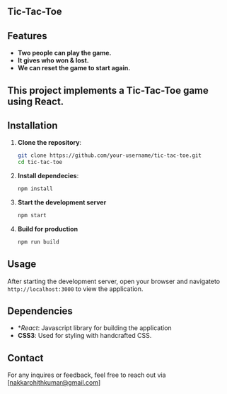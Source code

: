 ## Tic-Tac-Toe

## Features
- **Two people can play the game.**
- **It gives who won & lost.**
- **We can reset the game to start again.**

## This project implements a Tic-Tac-Toe game using React.

## Installation
1. **Clone the repository**:
    ```sh
    git clone https://github.com/your-username/tic-tac-toe.git
    cd tic-tac-toe
    ```
2. **Install dependecies**:
     ```sh
     npm install
     ```
3. **Start the development server**
    ```sh
    npm start
    ```
4. **Build for production**
   ```sh
   npm run build
   ```

## Usage

After starting the development server, open your browser and navigateto `http://localhost:3000` to view the application.

## Dependencies

- **React*: Javascript library for building the application
- **CSS3**: Used for styling with handcrafted CSS.

## Contact

For any inquires or feedback, feel free to reach out via [nakkarohithkumar@gmail.com]
